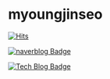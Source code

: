 # myoungjinseo

[![Hits](https://hits.seeyoufarm.com/api/count/incr/badge.svg?url=https%3A%2F%2Fgithub.com%2Fmyoungjinseo&count_bg=%2379C83D&title_bg=%23555555&icon=&icon_color=%23E7E7E7&title=hits&edge_flat=false)](https://hits.seeyoufarm.com)

[![naverblog Badge](https://img.shields.io/badge/-naver%2blog-#ffffff?style=flat-square&logo=#03C75A&logoColor=#04cf5c&link={https://blog.naver.com/smjsih})](https://blog.naver.com/smjsih)

 [![Tech Blog Badge](http://img.shields.io/badge/-Tech%20blog-black?style=flat-square&logo=github&link=https://zzsza.github.io/)](https://zzsza.github.io/)
